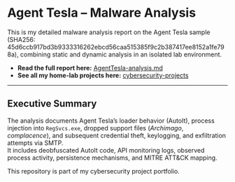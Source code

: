 # Agent Tesla – Malware Analysis

This is my detailed malware analysis report on the Agent Tesla sample (SHA256: 45d6ccb917bd3b9333316262ebcd56caa515385f9c2b387417ee8152a1fe798a), combining static and dynamic analysis in an isolated lab environment.

- **Read the full report here:** [AgentTesla-analysis.md](AgentTesla-Analysis.md)  
- **See all my home-lab projects here:** [cybersecurity-projects](https://github.com/Oligo12/cybersecurity-projects/tree/main)

---

## Executive Summary
The analysis documents Agent Tesla’s loader behavior (AutoIt), process injection into `RegSvcs.exe`, dropped support files (*Archimago*, *complacence*), and subsequent credential theft, keylogging, and exfiltration attempts via SMTP.  
It includes deobfuscated AutoIt code, API monitoring logs, observed process activity, persistence mechanisms, and MITRE ATT&CK mapping.

This repository is part of my cybersecurity project portfolio.
